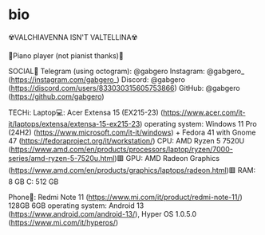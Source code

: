 # bio
☢️VALCHIAVENNA ISN'T VALTELLINA☢️

🎹Piano player (not pianist thanks)🎹

SOCIAL🤳
Telegram (using octogram): @gabgero
Instagram: @gabgero_ (https://instagram.com/gabgero_)
Discord: @gabgero (https://discord.com/users/833030315605753866)
GitHub: @gabgero (https://github.com/gabgero)

TECHℹ️:
Laptop💻: Acer Extensa 15 (EX215-23) (https://www.acer.com/it-it/laptops/extensa/extensa-15-ex215-23)
operating system: Windows 11 Pro (24H2) (https://www.microsoft.com/it-it/windows) + Fedora 41 with Gnome 47 (https://fedoraproject.org/it/workstation/)
CPU: AMD Ryzen 5 7520U (https://www.amd.com/en/products/processors/laptop/ryzen/7000-series/amd-ryzen-5-7520u.html)🟥
GPU: AMD Radeon Graphics (https://www.amd.com/en/products/graphics/laptops/radeon.html)🟥
RAM: 8 GB
C: 512 GB

Phone📱: Redmi Note 11 (https://www.mi.com/it/product/redmi-note-11/) 128GB 6GB
operating system: Android 13 (https://www.android.com/android-13/), Hyper OS 1.0.5.0 (https://www.mi.com/it/hyperos/)
